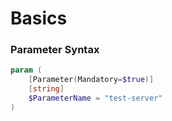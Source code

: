 # Basics
### Parameter Syntax
```powershell
param (
    [Parameter(Mandatory=$true)]
    [string]
    $ParameterName = "test-server"
)
```